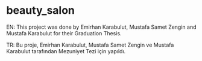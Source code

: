 # beauty_salon

EN:
This project was done by Emirhan Karabulut, Mustafa Samet Zengin and Mustafa Karabulut for their Graduation Thesis.

TR:
Bu proje, Emirhan Karabulut, Mustafa Samet Zengin ve Mustafa Karabulut tarafından Mezuniyet Tezi için yapıldı.

